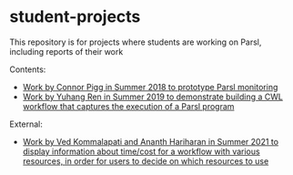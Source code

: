 # student-projects

This repository is for projects where students are working on Parsl, including reports of their work

Contents: 
* [Work by Connor Pigg in Summer 2018 to prototype Parsl monitoring](2018-summer-connor-monitoring)
* [Work by Yuhang Ren in Summer 2019 to demonstrate building a CWL workflow that captures the execution of a Parsl program](2019-summer-Parsl-to-CWL)

External:
* [Work by Ved Kommalapati and Ananth Hariharan in Summer 2021 to display information about time/cost for a workflow with various resources, in order for users to decide on which resources to use](https://github.com/kommav/EEPS)
